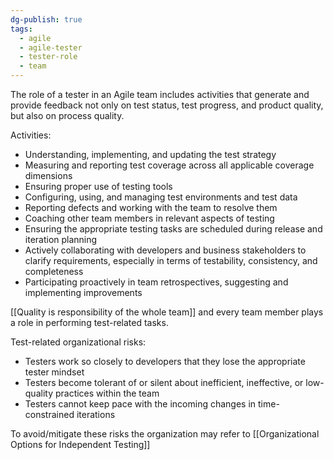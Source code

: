 ```yaml
---
dg-publish: true
tags:
  - agile
  - agile-tester
  - tester-role
  - team
---
```

The role of a tester in an Agile team includes activities that generate and provide feedback not only on test status, test progress, and product quality, but also on process quality.

Activities:
- Understanding, implementing, and updating the test strategy
- Measuring and reporting test coverage across all applicable coverage dimensions
- Ensuring proper use of testing tools
- Configuring, using, and managing test environments and test data
- Reporting defects and working with the team to resolve them
- Coaching other team members in relevant aspects of testing
- Ensuring the appropriate testing tasks are scheduled during release and iteration planning 
- Actively collaborating with developers and business stakeholders to clarify requirements, especially in terms of testability, consistency, and completeness
- Participating proactively in team retrospectives, suggesting and implementing improvements

[[Quality is responsibility of the whole team]] and every team member plays a role in performing test-related tasks.

Test-related organizational risks:
- Testers work so closely to developers that they lose the appropriate tester mindset
- Testers become tolerant of or silent about inefficient, ineffective, or low-quality practices within the team
- Testers cannot keep pace with the incoming changes in time-constrained iterations

To avoid/mitigate these risks the organization may refer to [[Organizational Options for Independent Testing]]